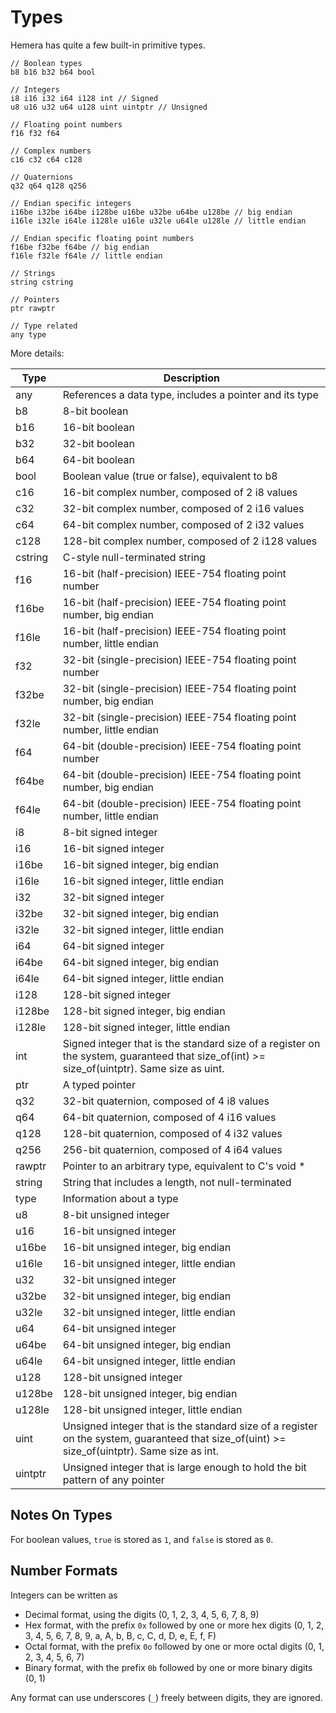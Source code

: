 # Types

Hemera has quite a few built-in primitive types.

```
// Boolean types
b8 b16 b32 b64 bool

// Integers
i8 i16 i32 i64 i128 int // Signed
u8 u16 u32 u64 u128 uint uintptr // Unsigned

// Floating point numbers
f16 f32 f64

// Complex numbers
c16 c32 c64 c128

// Quaternions
q32 q64 q128 q256

// Endian specific integers
i16be i32be i64be i128be u16be u32be u64be u128be // big endian
i16le i32le i64le i128le u16le u32le u64le u128le // little endian

// Endian specific floating point numbers
f16be f32be f64be // big endian
f16le f32le f64le // little endian

// Strings
string cstring

// Pointers
ptr rawptr

// Type related
any type
```

More details:

| Type    | Description                                                                                                                                  |
|---------|----------------------------------------------------------------------------------------------------------------------------------------------|
| any     | References a data type, includes a pointer and its type                                                                                      |
| b8      | 8-bit boolean                                                                                                                                |
| b16     | 16-bit boolean                                                                                                                               |
| b32     | 32-bit boolean                                                                                                                               |
| b64     | 64-bit boolean                                                                                                                               |
| bool    | Boolean value (true or false), equivalent to b8                                                                                              |
| c16     | 16-bit complex number, composed of 2 i8 values                                                                                               |
| c32     | 32-bit complex number, composed of 2 i16 values                                                                                              |
| c64     | 64-bit complex number, composed of 2 i32 values                                                                                              |
| c128    | 128-bit complex number, composed of 2 i128 values                                                                                            |
| cstring | C-style null-terminated string                                                                                                               |
| f16     | 16-bit (half-precision) IEEE-754 floating point number                                                                                       |
| f16be   | 16-bit (half-precision) IEEE-754 floating point number, big endian                                                                           |
| f16le   | 16-bit (half-precision) IEEE-754 floating point number, little endian                                                                        |
| f32     | 32-bit (single-precision) IEEE-754 floating point number                                                                                     |
| f32be   | 32-bit (single-precision) IEEE-754 floating point number, big endian                                                                         |
| f32le   | 32-bit (single-precision) IEEE-754 floating point number, little endian                                                                      |
| f64     | 64-bit (double-precision) IEEE-754 floating point number                                                                                     |
| f64be   | 64-bit (double-precision) IEEE-754 floating point number, big endian                                                                         |
| f64le   | 64-bit (double-precision) IEEE-754 floating point number, little endian                                                                      |
| i8      | 8-bit signed integer                                                                                                                         |
| i16     | 16-bit signed integer                                                                                                                        |
| i16be   | 16-bit signed integer, big endian                                                                                                            |
| i16le   | 16-bit signed integer, little endian                                                                                                         |
| i32     | 32-bit signed integer                                                                                                                        |
| i32be   | 32-bit signed integer, big endian                                                                                                            |
| i32le   | 32-bit signed integer, little endian                                                                                                         |
| i64     | 64-bit signed integer                                                                                                                        |
| i64be   | 64-bit signed integer, big endian                                                                                                            |
| i64le   | 64-bit signed integer, little endian                                                                                                         |
| i128    | 128-bit signed integer                                                                                                                       |
| i128be  | 128-bit signed integer, big endian                                                                                                           |
| i128le  | 128-bit signed integer, little endian                                                                                                        |
| int     | Signed integer that is the standard size of a register on the system, guaranteed that size_of(int) >= size_of(uintptr). Same size as uint.   |
| ptr     | A typed pointer                                                                                                                              |
| q32     | 32-bit quaternion, composed of 4 i8 values                                                                                                   |
| q64     | 64-bit quaternion, composed of 4 i16 values                                                                                                  |
| q128    | 128-bit quaternion, composed of 4 i32 values                                                                                                 |
| q256    | 256-bit quaternion, composed of 4 i64 values                                                                                                 |
| rawptr  | Pointer to an arbitrary type, equivalent to C's void *                                                                                       |
| string  | String that includes a length, not null-terminated                                                                                           |
| type    | Information about a type                                                                                                                     |
| u8      | 8-bit unsigned integer                                                                                                                       |
| u16     | 16-bit unsigned integer                                                                                                                      |
| u16be   | 16-bit unsigned integer, big endian                                                                                                          |
| u16le   | 16-bit unsigned integer, little endian                                                                                                       |
| u32     | 32-bit unsigned integer                                                                                                                      |
| u32be   | 32-bit unsigned integer, big endian                                                                                                          |
| u32le   | 32-bit unsigned integer, little endian                                                                                                       |
| u64     | 64-bit unsigned integer                                                                                                                      |
| u64be   | 64-bit unsigned integer, big endian                                                                                                          |
| u64le   | 64-bit unsigned integer, little endian                                                                                                       |
| u128    | 128-bit unsigned integer                                                                                                                     |
| u128be  | 128-bit unsigned integer, big endian                                                                                                         |
| u128le  | 128-bit unsigned integer, little endian                                                                                                      |
| uint    | Unsigned integer that is the standard size of a register on the system, guaranteed that size_of(uint) >= size_of(uintptr). Same size as int. |
| uintptr | Unsigned integer that is large enough to hold the bit pattern of any pointer                                                                 |

## Notes On Types

For boolean values, `true` is stored as `1`, and `false` is stored as `0`.


## Number Formats

Integers can be written as 

* Decimal format, using the digits (0, 1, 2, 3, 4, 5, 6, 7, 8, 9)
* Hex format, with the prefix `0x` followed by  one or more hex digits (0, 1, 2, 3, 4, 5, 6, 7, 8, 9, a, A, b, B, c, C, d, D, e, E, f, F)
* Octal format, with the prefix `0o` followed by one or more octal digits (0, 1, 2, 3, 4, 5, 6, 7)
* Binary format, with the prefix `0b` followed by one or more binary digits (0, 1)

Any format can use underscores (`_`) freely between digits, they are ignored.
